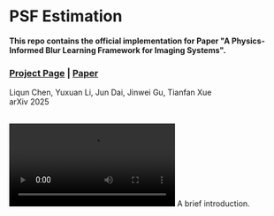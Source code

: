 # PSF Estimation
**This repo contains the official implementation for Paper "A Physics-Informed Blur Learning Framework for Imaging Systems".**

### [Project Page](https://github.com/OpenImagingLab/PSF-Estimation) | [Paper](https://arxiv.org/abs/2502.04719) 

Liqun Chen, Yuxuan Li, Jun Dai, Jinwei Gu, Tianfan Xue <br>
arXiv 2025 <br><br>

![teaser](docs/static/videos/teaser.mp4)
A brief introduction.

